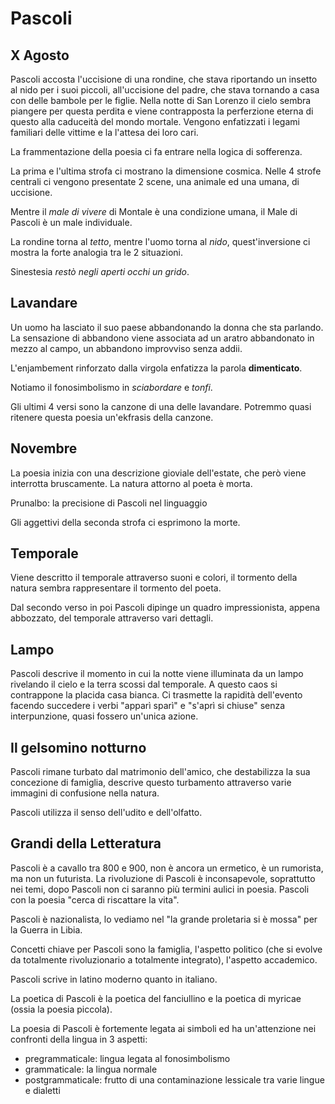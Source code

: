 # Pascoli
## X Agosto
Pascoli accosta l'uccisione di una rondine, che stava riportando un insetto al nido per i suoi piccoli, all'uccisione del padre, che stava tornando a casa con delle bambole per le figlie.
Nella notte di San Lorenzo il cielo sembra piangere per questa perdita e viene contrapposta la perferzione eterna di questo alla caduceità del mondo mortale.
Vengono enfatizzati i legami familiari delle vittime e la l'attesa dei loro cari.

La frammentazione della poesia ci fa entrare nella logica di sofferenza.

La prima e l'ultima strofa ci mostrano la dimensione cosmica.
Nelle 4 strofe centrali ci vengono presentate 2 scene, una animale ed una umana, di uccisione.

Mentre il *male di vivere* di Montale è una condizione umana, il Male di Pascoli è un male individuale.

La rondine torna al *tetto*, mentre l'uomo torna al *nido*, quest'inversione ci mostra la forte analogia tra le 2 situazioni.

Sinestesia *restò negli aperti occhi un grido*.

## Lavandare
Un uomo ha lasciato il suo paese abbandonando la donna che sta parlando. La sensazione di abbandono viene associata ad un aratro abbandonato in mezzo al campo, un abbandono improvviso senza addii.

L'enjambement rinforzato dalla virgola enfatizza la parola **dimenticato**.

Notiamo il fonosimbolismo in *sciabordare* e *tonfi*.

Gli ultimi 4 versi sono la canzone di una delle lavandare. Potremmo quasi ritenere questa poesia un'ekfrasis della canzone.

## Novembre
La poesia inizia con una descrizione gioviale dell'estate, che però viene interrotta bruscamente. La natura attorno al poeta è morta.

Prunalbo: la precisione di Pascoli nel linguaggio

Gli aggettivi della seconda strofa ci esprimono la morte.

## Temporale
Viene descritto il temporale attraverso suoni e colori, il tormento della natura sembra rappresentare il tormento del poeta.

Dal secondo verso in poi Pascoli dipinge un quadro impressionista, appena abbozzato, del temporale attraverso vari dettagli.

## Lampo
Pascoli descrive il momento in cui la notte viene illuminata da un lampo rivelando il cielo e la terra scossi dal temporale. A questo caos si contrappone la placida casa bianca.
Ci trasmette la rapidità dell'evento facendo succedere i verbi "apparì sparì" e "s'aprì si chiuse" senza interpunzione, quasi fossero un'unica azione.


## Il gelsomino notturno
Pascoli rimane turbato dal matrimonio dell'amico, che destabilizza la sua concezione di famiglia, descrive questo turbamento attraverso varie immagini di confusione nella natura.

Pascoli utilizza il senso dell'udito e dell'olfatto.

## Grandi della Letteratura
Pascoli è a cavallo tra 800 e 900, non è ancora un ermetico, è un rumorista, ma non un futurista. 
La rivoluzione di Pascoli è inconsapevole, soprattutto nei temi, dopo Pascoli non ci saranno più termini aulici in poesia.
Pascoli con la poesia "cerca di riscattare la vita".

Pascoli è nazionalista, lo vediamo nel "la grande proletaria si è mossa" per la Guerra in Libia.

Concetti chiave per Pascoli sono la famiglia, l'aspetto politico (che si evolve da totalmente rivoluzionario a totalmente integrato), l'aspetto accademico.

Pascoli scrive in latino moderno quanto in italiano.

La poetica di Pascoli è la poetica del fanciullino e la poetica di myricae (ossia la poesia piccola).

La poesia di Pascoli è fortemente legata ai simboli ed ha un'attenzione nei confronti della lingua in 3 aspetti:
- pregrammaticale: lingua legata al fonosimbolismo
- grammaticale: la lingua normale
- postgrammaticale: frutto di una contaminazione lessicale tra varie lingue e dialetti
